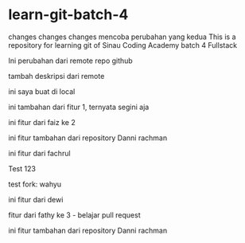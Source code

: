# learn-git-batch-4


changes changes changes mencoba perubahan yang kedua This is a repository for learning git of Sinau Coding Academy 
batch 4 Fullstack

Ini perubahan dari remote repo github

tambah deskripsi dari remote

ini saya buat di local

ini tambahan dari fitur 1, ternyata segini aja

ini fitur dari faiz ke 2


ini fitur tambahan dari repository Danni rachman

ini fitur dari fachrul

Test 123

test fork: wahyu

ini fitur dari dewi

fitur dari fathy ke 3 - belajar pull request

ini fitur tambahan dari repository Danni rachman